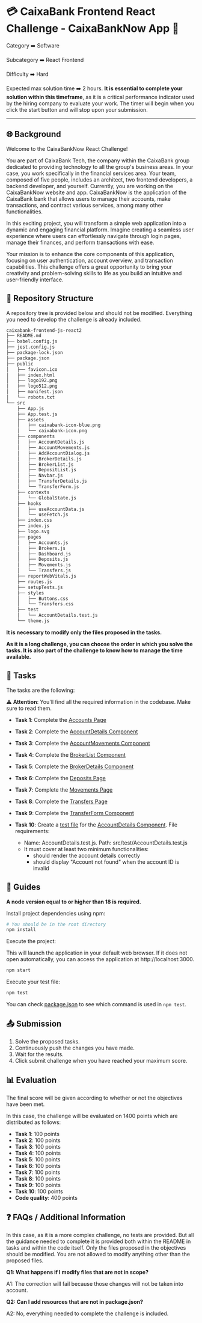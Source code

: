 # 💳 CaixaBank Frontend React Challenge - CaixaBankNow App 🏦
Category ➡️ Software

Subcategory ➡️ React Frontend

Difficulty ➡️ Hard

Expected max solution time ➡️ 2 hours. **It is essential to complete your solution within this timeframe**, as it is a critical performance indicator used by the hiring company to evaluate your work. The timer will begin when you click the start button and will stop upon your submission.

---

## 🌐 Background

Welcome to the CaixaBankNow React Challenge!

You are part of CaixaBank Tech, the company within the CaixaBank group dedicated to providing technology to all the group's business areas. In your case, you work 
specifically in the financial services area. Your team, composed of five people, includes an architect, two frontend developers, a backend developer, and yourself. Currently, you are working on the CaixaBankNow website and app. CaixaBankNow is the application of the CaixaBank bank that allows users to manage their accounts, make transactions, and contract various services, among many other functionalities.

In this exciting project, you will transform a simple web application into a dynamic and engaging financial platform. Imagine creating a seamless user experience where users can effortlessly navigate through login pages, manage their finances, and perform transactions with ease.

Your mission is to enhance the core components of this application, focusing on user authentication, account overview, and transaction capabilities. This challenge offers a great opportunity to bring your creativity and problem-solving skills to life as you build an intuitive and user-friendly interface.


## 📂 Repository Structure

A repository tree is provided below and should not be modified. Everything you need to develop the challenge is already included.

```bash
caixabank-frontend-js-react2
├── README.md
├── babel.config.js
├── jest.config.js
├── package-lock.json
├── package.json
├── public
│   ├── favicon.ico
│   ├── index.html
│   ├── logo192.png
│   ├── logo512.png
│   ├── manifest.json
│   └── robots.txt
└── src
    ├── App.js
    ├── App.test.js
    ├── assets
    │   ├── caixabank-icon-blue.png
    │   └── caixabank-icon.png
    ├── components
    │   ├── AccountDetails.js
    │   ├── AccountMovements.js
    │   ├── AddAccountDialog.js
    │   ├── BrokerDetails.js
    │   ├── BrokerList.js
    │   ├── DepositList.js
    │   ├── Navbar.js
    │   ├── TransferDetails.js
    │   └── TransferForm.js
    ├── contexts
    │   └── GlobalState.js
    ├── hooks
    │   ├── useAccountData.js
    │   └── useFetch.js
    ├── index.css
    ├── index.js
    ├── logo.svg
    ├── pages
    │   ├── Accounts.js
    │   ├── Brokers.js
    │   ├── Dashboard.js
    │   ├── Deposits.js
    │   ├── Movements.js
    │   └── Transfers.js
    ├── reportWebVitals.js
    ├── routes.js
    ├── setupTests.js
    ├── styles
    │   ├── Buttons.css
    │   └── Transfers.css
    ├── test
    │   └── AccountDetails.test.js
    └── theme.js
```
**It is necessary to modify only the files proposed in the tasks.**

**As it is a long challenge, you can choose the order in which you solve the tasks. It is also part of the challenge to know how to manage the time available.**

## 🎯 Tasks

The tasks are the following:

⚠️ **Attention**: You'll find all the required information in the codebase. Make sure to read them.

- **Task 1**: Complete the [Accounts Page](src/pages/Accounts.js)

- **Task 2**: Complete the [AccountDetails Component](/src/components/AccountDetails.js)

- **Task 3**: Complete the [AccountMovements Component](/src/components/AccountMovements.js)

- **Task 4**: Complete the [BrokerList Component](/src/components/BrokerList.js)

- **Task 5**: Complete the [BrokerDetails Component](/src/components/BrokerDetails.js)

- **Task 6**: Complete the [Deposits Page](src/pages/Deposits.js)

- **Task 7**: Complete the [Movements Page](src/pages/Movements.js)

- **Task 8**: Complete the [Transfers Page](src/pages/Transfers.js)

- **Task 9**: Complete the [TransferForm Component](src/components/TransferForm.js)

- **Task 10**: Create a [test file](src/test/AccountDetails.test.js) for the [AccountDetails Component](/src/components/AccountDetails.js). File requirements:
    - Name: AccountDetails.test.js. Path: src/test/AccountDetails.test.js
    - It must cover at least two minimum functionalities:
        - should render the account details correctly
        - should display "Account not found" when the account ID is invalid


## 💫 Guides

**A node version equal to or higher than 18 is required.**

Install project dependencies using npm:

```bash
# You should be in the root directory
npm install
```

Execute the project:

This will launch the application in your default web browser. If it does not open automatically, you can access the application at http://localhost:3000.

```bash
npm start
```

Execute your test file:

```bash
npm test
```

You can check [package.json](./package.json) to see which command is used in ``npm test``.

## 📤 Submission

1. Solve the proposed tasks.
2. Continuously push the changes you have made.
3. Wait for the results.
4. Click submit challenge when you have reached your maximum score.

## 📊 Evaluation

The final score will be given according to whether or not the objectives have been met. 

In this case, the challenge will be evaluated on 1400 points which are distributed as follows:

- **Task 1**: 100 points
- **Task 2**: 100 points
- **Task 3**: 100 points
- **Task 4**: 100 points
- **Task 5**: 100 points
- **Task 6**: 100 points
- **Task 7**: 100 points
- **Task 8**: 100 points
- **Task 9**: 100 points
- **Task 10**: 100 points
- **Code quality**: 400 points

## ❓ FAQs / Additional Information

In this case, as it is a more complex challenge, no tests are provided. But all the guidance needed to complete it is provided both within the README in tasks and within the code itself.
Only the files proposed in the objectives should be modified. You are not allowed to modify anything other than the proposed files.

**Q1: What happens if I modify files that are not in scope?**

A1: The correction will fail because those changes will not be taken into account.

**Q2: Can I add resources that are not in package.json?**

A2: No, everything needed to complete the challenge is included.
